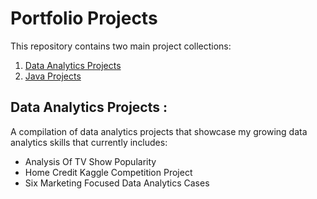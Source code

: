 # Portfolio Projects

This repository contains two main project collections:
1. [Data Analytics Projects](https://github.com/asdelis/asdelis.github.io/tree/main/data_analytics_projects)
2. [Java Projects](https://github.com/asdelis/asdelis.github.io/tree/main/java_projects)

## Data Analytics Projects :

A compilation of data analytics projects that showcase my growing data analytics skills that currently includes:
- Analysis Of TV Show Popularity
- Home Credit Kaggle Competition Project
- Six Marketing Focused Data Analytics Cases

